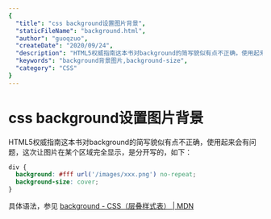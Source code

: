 ```yaml
---
{
  "title": "css background设置图片背景",
  "staticFileName": "background.html",
  "author": "guoqzuo",
  "createDate": "2020/09/24",
  "description": "HTML5权威指南这本书对background的简写貌似有点不正确，使用起来会有问题，这次让图片在某个区域完全显示，是分开写的，如下：div { background: #fff url('/images/xxx.png') no-repeat; background-size: cover;}",
  "keywords": "background背景图片,background-size",
  "category": "CSS"
}
---
```


# css background设置图片背景
HTML5权威指南这本书对background的简写貌似有点不正确，使用起来会有问题，这次让图片在某个区域完全显示，是分开写的，如下：
```css
div {
  background: #fff url('/images/xxx.png') no-repeat;
  background-size: cover;
}
```

具体语法，参见 [background - CSS（层叠样式表） | MDN](https://developer.mozilla.org/zh-CN/docs/Web/CSS/background)